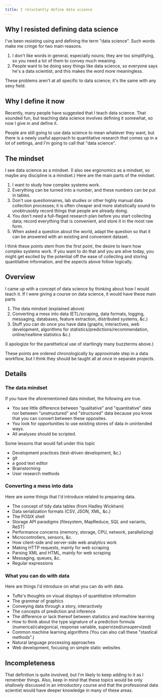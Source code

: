 ```yaml
---
title: I reluctantly define data science
---
```


## Why I resisted defining data science
I've been resisting using and defining the term "data science".
Such words make me cringe for two main reasons.

1. I don't like words in general, especially nouns; they are too
    simplifying, so you need a lot of them to convey much meaning.
2. People want to be doing sexy things like data science, so everyone
    says he's a data scientist, and this makes the word more meaningless.

These problems aren't at all specific to data science; it's the same
with any sexy field.

## Why I define it now
Recently, many people have suggested that I teach data science.
That sounded fun, but teaching data science involves defining it
somewhat, so now I give in and define it.

People are still going to use data science to mean whatever they want, but
there is a newly useful approach to quantitative research that comes up in
a lot of settings, and I'm going to call that "data science".

## The mindset
I see data science as a mindset.
(I also see ergonomics as a mindset, so maybe any discipline is a mindset.)
Here are the main parts of the mindset.

1. I want to study how complex systems work.
2. Everything can be turned into a number, and these numbers can be put in tables.
3. Don't use questionnaires, lab studies or other highly manual data collection
    processes; it is often cheaper and more statistically sound to unobtrusobly
    record things that people are already doing.
4. You don't need a full-fleged research plan before you start collecting data;
    record everything that is convenient, and store it in the most raw form.
5. When asked a question about the world, adapt the question so that it can be
    answered with an existing and convenient dataset.

I think these points stem from the first point, the desire to learn how complex
systems work. If you want to do that and you are alive today, you might get
excited by the potential off the ease of collecting and storing quantitative
information, and the aspects above follow logically.

## Overview
I came up with a concept of data science by thinking about how I would teach
it. If I were giving a course on data science, it would have these main parts

1. The data mindset (explained above)
2. Converting a mess into data (ETL/scraping, data formats, logging, messaging, databases, feature extraction, distributed systems, &c.)
3. Stuff you can do once you have data (graphs, interactives, web development, algorithms for statistics/predictions/recommendation, online/realtime statistics &c.)

(I apologize for the parethetical use of startlingly many buzzterms above.)

These points are ordered chronologically by approximate step in a data workflow,
but I think they should be taught all at once in separate projects.

## Details

### The data mindset
If you have the aforementioned data mindset, the following are true.

* You see little difference between "qualitative" and "quantitative" data
    nor between "unstructured" and "structured" data because you know that
    you can convert between these opposites.
* You look for opportunities to use existing stores of data in unintended ways.
* All analyses should be scripted.

Some lessons that would fall under this topic

* Development practices (test-driven development, &c.)
* git
* a good text editor
* Brainstorming
* User research methods

### Converting a mess into data
Here are some things that I'd introduce related to preparing data.

* The concept of tidy data tables (from Hadley Wickham)
* Data serialization formats (CSV, JSON, XML, &c.)
* The POSIX shell
* Storage API paradigms (filesystem, MapReduce, SQL and variants, ReST)
* Performance concerns (memory, storage, CPU, network, parallelizing)
* Microcontrollers, sensors, &c.
* How client-side and server-side web analytics work
* Making HTTP requests, mainly for web scraping
* Parsing XML and HTML, mainly for web scraping
* Messaging, queues, &c.
* Regular expressions

### What you can do with data
Here are things I'd introduce on what you can do with data.

* Tufte's thoughts on visual displays of quantitative information
* The grammar of graphics
* Conveying data through a story, interactively
* The concepts of prediction and inference
* The difference or lack thereof between statistics and machine learning
* How to think about the type signature of a prediction formula
    (numerical/categorical, response variable, supervized/unsupervized)
* Common machine learning algorithms (You can also call these "stastical
    methods".)
* Natural language processing approaches
* Web development, focusing on simple static websites

## Incompleteness
That definition is quite involved, but I'm likely to keep adding to it as
I remember things. Also, keep in mind that these topics would be only
shallowly discussed in an introductory course and that the professional
data scientist would have deeper knowledge in many of these areas.
